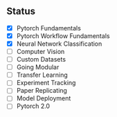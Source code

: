 ## Status
- [x] Pytorch Fundamentals
- [x] Pytorch Workflow Fundamentals
- [x] Neural Network Classification
- [ ] Computer Vision
- [ ] Custom Datasets
- [ ] Going Modular
- [ ] Transfer Learning
- [ ] Experiment Tracking
- [ ] Paper Replicating
- [ ] Model Deployment
- [ ] Pytorch 2.0